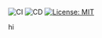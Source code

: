 
![CI](https://github.com/iLavion/iLavion/actions/workflows/ci.yml/badge.svg)
![CD](https://github.com/iLavion/iLavion/actions/workflows/cd.yml/badge.svg)
[![License: MIT](https://img.shields.io/badge/License-MIT-yellow.svg)](https://opensource.org/licenses/MIT)

hi
